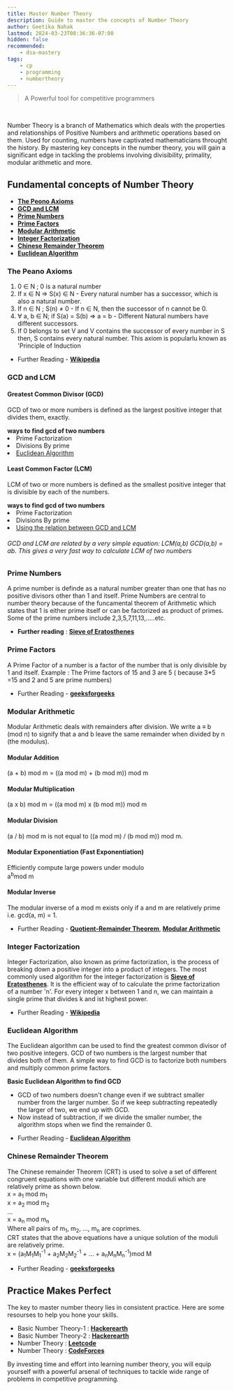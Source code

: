 ```yaml
---
title: Master Number Theory
description: Guide to master the concepts of Number Theory
author: Geetika Nahak
lastmod: 2024-03-23T08:36:36-07:00
hidden: false
recommended:
    - dsa-mastery
tags:
    - cp
    - programming
    - numbertheory
---
```


<div class="box box-blue">
  
> A Powerful tool for competitive programmers
</div>

</br>

<p class="drop-cap">
Number Theory is a branch of Mathematics which deals with the properties and relationships of Positive Numbers and arithmetic operations based on them. Used for counting, numbers have captivated mathematicians throught the history. By mastering key concepts in the number theory, you will gain a significant edge in tackling the problems involving divisibility, primality, modular arithmetic and more.
</p>

## Fundamental concepts of Number Theory

- [**The Peono Axioms**](#the-peano-axioms)
- [**GCD and LCM**](#gcd-and-lcm)
- [**Prime Numbers**](#prime-numbers)
- [**Prime Factors**](https://www.geeksforgeeks.org/prime-factor/)
- [**Modular Arithmetic**](#modular-arithmetic)
- [**Integer Factorization**](#integer-factorization)
- [**Chinese Remainder Theorem**](#chinese-remainder-theorem)
- [**Euclidean Algorithm**](#euclidean-algorithm)

### The Peano Axioms

1. 0 ∈ N ; 0 is a natural number
2. If x ∈ N  ⇒ S(x) ∈ N - Every natural number has a successor, which is also a natural number.
3. If n ∈ N ; S(n) ≠ 0 - If  n ∈ N, then the successor of n cannot be  0.
4. ∀ a, b ∈ N;  if S(a) = S(b) ⇒  a = b - Different Natural numbers have different successors.
5. If 0 belongs to set V and V contains the successor of every number in S then, S contains every natural number.
This axiom is popularlu known as 'Principle of Induction

- Further Reading - [**Wikipedia**](https://en.wikipedia.org/wiki/Peano_axioms)

### GCD and LCM

#### Greatest Common Divisor (GCD)

GCD of two or more numbers is defined as the largest positive integer that divides them, exactly.

<div class="relative overflow-x-auto shadow-md sm:rounded-lg">
<strong>ways to find gcd of two numbers</strong>
<li>Prime Factorization</li>
       <li>Divisions By prime</li>
       <li><a target="_blank" href="https://www.geeksforgeeks.org/euclidean-algorithms-basic-and-extended/">Euclidean Algorithm</a></li>
   </ul>
</div>

#### Least Common Factor (LCM)

LCM of two or more numbers is defined as the smallest positive integer that is divisible by each of the numbers.

<div class="relative overflow-x-auto shadow-md sm:rounded-lg">
<strong>ways to find gcd of two numbers</strong>
<li>Prime Factorization</li>
       <li>Divisions By prime</li>
       <li><a target="_blank" href="https://www.geeksforgeeks.org/program-to-find-lcm-of-two-numbers/">Using the relation between GCD and LCM</a></li>
   </ul>

</div>

###### GCD and LCM are related by a very simple equation: LCM(a,b) *GCD(a,b) = a*b. This gives a very fast way to calculate LCM of two numbers

### Prime Numbers

A prime number is definde as a natural number greater than one that has no positive divisors other than 1 and itself.
Prime Numbers are central to number theory because of the funcamental theorem of Arithmetic which states that 1 is either prime itself or can be factorized as product of primes.
Some of the prime numbers include 2,3,5,7,11,13,.....etc.

- <b>Further reading</b>  :  [**Sieve of Eratosthenes**](https://server-x-101.github.io/articles/sieve-of-eratosthenes/)

### Prime Factors

A Prime Factor of a number is a factor of the number that is only divisible by 1 and itself.
Example : The Prime factors of 15 and 3 are 5 ( because 3*5 =15 and 2 and 5 are prime numbers)

- Further Reading - [**geeksforgeeks**](https://www.geeksforgeeks.org/prime-factor/)

### Modular Arithmetic

Modular Arithmetic deals with remainders after division. We write a ≡ b (mod n) to signify that a and b leave the same remainder when divided by n (the modulus).

#### Modular Addition

(a + b) mod m = ((a mod m) + (b mod m)) mod m

#### Modular Multiplication

(a x b) mod m = ((a mod m) x (b mod m)) mod m

#### Modular Division

(a / b) mod m is not equal to ((a mod m) / (b mod m)) mod m.

#### Modular Exponentiation (Fast Exponentiation)

Efficiently compute large powers under modulo<br>
a<sup>b</sup>mod m

#### Modular Inverse

The modular inverse of a mod m exists only if a and m are relatively prime i.e. gcd(a, m) = 1.

- Further Reading -  [**Quotient-Remainder Theorem**](https://www.geeksforgeeks.org/quotient-remainder-theorem/), [**Modular Arithmetic**](https://www.geeksforgeeks.org/quotient-remainder-theorem/)

### Integer Factorization

<div>
Integer Factorization, also known as prime factorization, is the process of breaking down a positive integer into a product of integers.
The most commonly used algorithm for the integer factorization is <b><a href="https://server-x-101.github.io/articles/sieve-of-eratosthenes/">Sieve of Eratosthenes</a></b>. It is the efficient way of to calculate the prime factorization of a number 'n'. For every integer x between 1 and n, we can maintain a single prime that divides k and ist highest power.

- Further Reading - [**Wikipedia**](https://en.wikipedia.org/wiki/Integer_factorization)

### Euclidean Algorithm

The Euclidean algorithm can be used to find the greatest common divisor of two positive integers. GCD of two numbers is the largest number that divides both of them. A simple way to find GCD is to factorize both numbers and multiply common prime factors.
<div>
<strong> Basic Euclidean Algorithm to find GCD</strong>
<ul>
<li>GCD of two numbers doesn't change even if we subtract smaller number from the larger number. So if we keep subtracting repeatedly the larger of two, we end up with GCD.</li><li>
Now instead of subtraction, if we divide the smaller number, the algorithm stops when we find the remainder 0.</li>
</div>

- Further Reading - [**Euclidean Algorithm**](https://www.geeksforgeeks.org/euclidean-algorithms-basic-and-extended/)

### Chinese Remainder Theorem

<div>The Chinese remainder Theorem (CRT) is used to solve a set of different congruent equations with one variable but different moduli which are relatively prime as shown below.
<br>x = a<sub>1</sub> mod m<sub>1</sub><br>x = a<sub>2</sub> mod m<sub>2</sub><br>...<br>x = a<sub>n</sub> mod m<sub>n</sub><br>
Where all pairs of m<sub>1</sub>, m<sub>2</sub>, ..., m<sub>n</sub> are coprimes.<br>
CRT states that the above equations have a unique solution of the moduli are relatively prime.<br>
x = (a<sub>1</sub>M<sub>1</sub>M<sub>1</sub><sup>-1</sup> + a<sub>2</sub>M<sub>2</sub>M<sub>2</sub><sup>-1</sup> + ... + a<sub>n</sub>M<sub>n</sub>M<sub>n</sub><sup>-1</sup>)mod M
<br>
</div>

- Further Reading - [**geeksforgeeks**](https://www.geeksforgeeks.org/introduction-to-chinese-remainder-theorem/)

## Practice Makes Perfect

The key to master number theory lies in consistent practice. Here are some resourses to help you hone your skills.

- Basic Number Theory-1 : [**Hackerearth**](https://www.hackerearth.com/practice/math/number-theory/basic-number-theory-1/practice-problems/)
- Basic Number Theory-2 : [**Hackerearth**](https://www.hackerearth.com/practice/math/number-theory/basic-number-theory-2/practice-problems/)
- Number Theory : [**Leetcode**](https://leetcode.com/tag/number-theory/)
- Number Theory : [**CodeForces**](https://codeforces.com/problemset?tags=number+theory)

By investing time and effort into learning number theory, you will equip yourself with a powerful arsenal of techniques to tackle wide range of problems in competitive programming.

